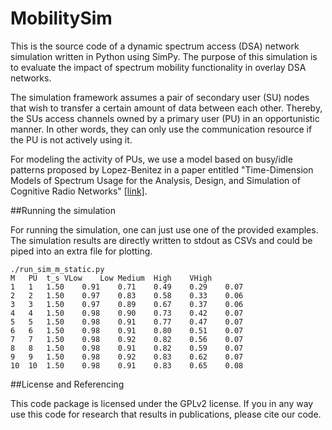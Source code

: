 MobilitySim
===========

This is the source code of a dynamic spectrum access (DSA) network simulation written
in Python using SimPy.
The purpose of this simulation is to evaluate the impact of spectrum mobility
functionality in overlay DSA networks.

The simulation framework assumes a pair of secondary user (SU) nodes that wish to transfer a certain
amount of data between each other. Thereby, the SUs access channels owned by a primary user (PU)
in an opportunistic manner. In other words, they can only use the communication resource
if the PU is not actively using it.

For modeling the activity of PUs, we use a model based on busy/idle patterns proposed by
Lopez-Benitez in a paper entitled "Time-Dimension Models of Spectrum Usage for the Analysis, Design, and Simulation of Cognitive Radio Networks" [[link]](http://ieeexplore.ieee.org/xpl/articleDetails.jsp?arnumber=6410055).

##Running the simulation

For running the simulation, one can just use one of the provided examples.
The simulation results are directly written to stdout as CSVs and could be piped into an extra
file for plotting.

```
./run_sim_m_static.py
M	PU	t_s	VLow	Low	Medium	High	VHigh
1	1	1.50	0.91	0.71	0.49	0.29	0.07	
2	2	1.50	0.97	0.83	0.58	0.33	0.06	
3	3	1.50	0.97	0.89	0.67	0.37	0.06	
4	4	1.50	0.98	0.90	0.73	0.42	0.07	
5	5	1.50	0.98	0.91	0.77	0.47	0.07	
6	6	1.50	0.98	0.91	0.80	0.51	0.07	
7	7	1.50	0.98	0.92	0.82	0.56	0.07	
8	8	1.50	0.98	0.91	0.82	0.59	0.07	
9	9	1.50	0.98	0.92	0.83	0.62	0.07	
10	10	1.50	0.98	0.91	0.83	0.65	0.08
```

##License and Referencing

This code package is licensed under the GPLv2 license. If you in any way use this code for research that results in publications, please cite our code.

